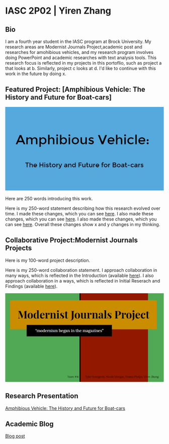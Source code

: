 # IASC 2P02 | Yiren Zhang

## Bio

I am a fourth year student in the IASC program at Brock University. My research areas are Modernist Journals Project,academic post and researches for amohibious vehicles, and my research program involves doing PowerPoint and academic researches with text analysis tools. This research focus is reflected in my projects in this portoflio, such as project a that looks at b. Similarly, project c looks at d. I'd like to continue with this work in the future by doing x.


## Featured Project: [Amphibious Vehicle: The History and Future for Boat-cars]

![](images/solopresentation.JPG)

Here are 250 words introducing this work.

Here is my 250-word statement describing how this research evolved over time. I made these changes, which you can see [here](https://github.com/IascAtBrock/IASC-2P02/commit/e988a63313929f7cbc1ec1fcda305aa3e536a342). I also made these changes, which you can see [here](https://github.com/IascAtBrock/IASC-2P02/commit/a778e6e587cb17d99e430e18bae3e4e0d0d128b5). I also made these changes, which you can see [here](https://github.com/IascAtBrock/IASC-2P02/commit/2a63e808d7e977fbf58a29a5626189876dbf1934). Overall these changes show x and y changes in my thinking.


## Collaborative Project:Modernist Journals Projects

Here is my 100-word project description.

Here is my 250-word collaboration statement. I approach collaboration in many ways, which is reflected in the Introduction (available [here](https://docs.google.com/presentation/d/1K_w0ljlTMxzwfYLaGKy1qS0yovBPPB5DO-beAu8LsIs/edit#slide=id.g4eb4df3e41_0_119)). I also approach collaboration in a ways, which is reflected in Initial Reserach and Findings (available [here](https://docs.google.com/presentation/d/1K_w0ljlTMxzwfYLaGKy1qS0yovBPPB5DO-beAu8LsIs/edit#slide=id.g4ed3d71a8f_0_55)). 

![](images/grouppresentation.JPG)


## Research Presentation

[Amphibious Vehicle: The History and Future for Boat-cars](http://slides.com/alani-jenchang/deck-1-2?ref=share#/)

## Academic Blog

[Blog post](https://github.com/alanyasuto/IASC-2P02/blob/master/Blog%20Post.md)
